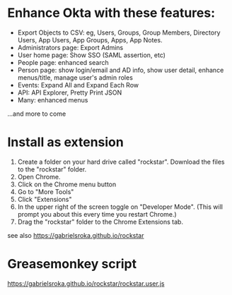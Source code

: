 # Enhance Okta with these features:
- Export Objects to CSV: eg, Users, Groups, Group Members, Directory Users, App Users, App Groups, Apps, App Notes.
- Administrators page: Export Admins
- User home page: Show SSO (SAML assertion, etc)
- People page: enhanced search
- Person page: show login/email and AD info, show user detail, enhance menus/title, manage user's admin roles
- Events: Expand All and Expand Each Row
- API: API Explorer, Pretty Print JSON
- Many: enhanced menus

...and more to come

# Install as extension
1. Create a folder on your hard drive called "rockstar". Download the files to the "rockstar" folder.
2. Open Chrome.
3. Click on the Chrome menu button
4. Go to "More Tools"
3. Click "Extensions"
4. In the upper right of the screen toggle on "Developer Mode". (This will prompt you about this every time you restart Chrome.)
5. Drag the "rockstar" folder to the Chrome Extensions tab.

see also https://gabrielsroka.github.io/rockstar

# Greasemonkey script
https://gabrielsroka.github.io/rockstar/rockstar.user.js
